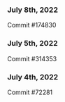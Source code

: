 ### July 8th, 2022

Commit #174830

### July 5th, 2022

Commit #314353


### July 4th, 2022

Commit #72281
